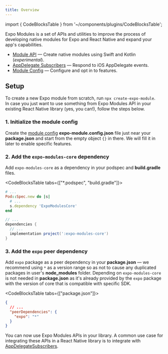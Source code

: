 ```yaml
---
title: Overview
---
```


import { CodeBlocksTable } from '~/components/plugins/CodeBlocksTable';

Expo Modules is a set of APIs and utilities to improve the process of developing native modules for Expo and React Native and expand your app's capabilities.

- [Module API](./module-api.md) — Create native modules using Swift and Kotlin (_experimental_).
- [AppDelegate Subscribers](./appdelegate-subscribers.md) — Respond to iOS AppDelegate events.
- [Module Config](./module-config.md) — Configure and opt in to features.

<!--
- [Autolinking](./autolinking.md) — Link native dependencies automatically.
- React Delegates
- Config Plugins
-->

## Setup

To create a new Expo module from scratch, run `npx create-expo-module`.<br/>
In case you just want to use something from Expo Modules API in your existing React Native library (yes, you can!), follow the steps below.

### 1. Initialize the module config

Create the [module config](module-config) **expo-module.config.json** file just near your **package.json** and start from the empty object `{}` in there. We will fill it in later to enable specific features. <br/>

### 2. Add the `expo-modules-core` dependency

Add `expo-modules-core` as a dependency in your podspec and **build.gradle** files.<br/>

<CodeBlocksTable tabs={["*.podspec", "build.gradle"]}>

```ruby
# ...
Pod::Spec.new do |s|
  # ...
  s.dependency 'ExpoModulesCore'
end
```

```groovy
// ...
dependencies {
  // ...
  implementation project(':expo-modules-core')
}
```

</CodeBlocksTable>

### 3. Add the `expo` peer dependency

Add `expo` package as a peer dependency in your **package.json** — we recommend using `*` as a version range so as not to cause any duplicated packages in user's **node_modules** folder. Depending on `expo-modules-core` is not needed in **package.json** as it's already provided by the `expo` package with the version of core that is compatible with specific SDK.<br/>

<CodeBlocksTable tabs={["package.json"]}>

```json
{
  // ...
  "peerDependencies": {
    "expo": "*"
  }
}
```

</CodeBlocksTable>

You can now use Expo Modules APIs in your library. A common use case for integrating these APIs in a React Native library is to integrate with [AppDelegateSubscribers](./appdelegate-subscribers.md). <!-- insert React delegates and MainActivity things here -->
